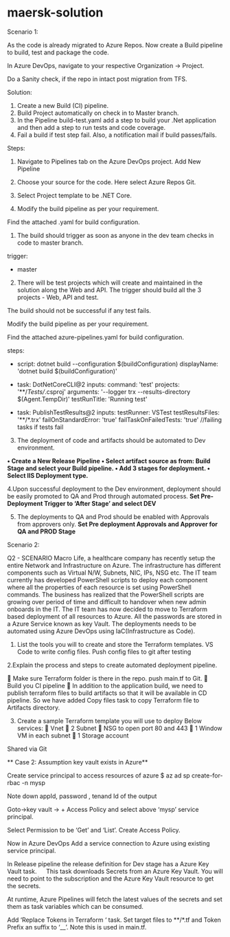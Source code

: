 
# maersk-solution

Scenario 1:

As the code is already migrated to Azure Repos. Now create a Build pipeline to build, test and package the code.

In Azure DevOps, navigate to your respective Organization -> Project.

Do a Sanity check, if the repo in intact post migration from TFS.

Solution:

1.	Create a new Build (CI) pipeline.
2.	Build Project automatically on check in to Master branch.
3.	In the Pipeline build-test.yaml add a step to build your .Net application and then add a step to run tests and code coverage.
4.	Fail a build if test step fail. Also, a notification mail if build passes/fails.



Steps:
1.	Navigate to Pipelines tab on the Azure DevOps project. Add New Pipeline
2.	Choose your source for the code. Here select Azure Repos Git.
3.	Select Project template to be .NET Core.

4.	Modify the build pipeline as per your requirement.

Find the attached .yaml for build configuration.


1)	The build should trigger as soon as anyone in the dev team checks in code to master branch. 


trigger:
- master

2) There will be test projects which will create and maintained in the solution along the Web and API. The trigger should build all the 3 projects - Web, API and test. 


The build should not be successful if any test fails. 

Modify the build pipeline as per your requirement.

Find the attached azure-pipelines.yaml for build configuration.


steps:
- script: dotnet build --configuration $(buildConfiguration)
  displayName: 'dotnet build $(buildConfiguration)'
  
- task: DotNetCoreCLI@2
  inputs:
    command: 'test'
    projects: '**/*Tests/*.csproj'
    arguments: '--logger trx --results-directory $(Agent.TempDir)'
    testRunTitle: 'Running test'

- task: PublishTestResults@2
  inputs:
    testRunner: VSTest
    testResultsFiles: '**/*.trx'
    failOnStandardError: 'true'
    failTaskOnFailedTests: 'true' //failing tasks if tests fail


3)	The deployment of code and artifacts should be automated to Dev environment. 

**•	Create a New Release Pipeline 
•	Select artifact source as from: Build Stage and select your Build pipeline.
•	Add 3 stages for deployment. 
•	Select IIS Deployment type.**

4.Upon successful deployment to the Dev environment, deployment should be easily promoted to QA and Prod through automated process.
**Set Pre-Deployment Trigger to ‘After Stage’ and select DEV**

5) The deployments to QA and Prod should be enabled with Approvals from approvers only.
**Set Pre deployment Approvals and Approver for QA and PROD Stage**



Scenario 2:

 Q2 - SCENARIO 
Macro Life, a healthcare company has recently setup the entire Network and Infrastructure on Azure. 
The infrastructure has different components such as Virtual N/W, Subnets, NIC, IPs, NSG etc. 
The IT team currently has developed PowerShell scripts to deploy each component where all the properties of each resource is set using PowerShell commands. 
The business has realized that the PowerShell scripts are growing over period of time and difficult to handover when new admin onboards in the IT. 
The IT team has now decided to move to Terraform based deployment of all resources to Azure. 
All the passwords are stored in a Azure Service known as key Vault. The deployments needs to be automated using Azure DevOps using IaC(Infrastructure as Code). 
1. List the tools you will to create and store the Terraform templates. 
VS Code to write config files.
Push config files to git after testing

2.Explain the process and steps to create automated deployment pipeline. 

	Make sure  Terraform folder is there in the repo.
push main.tf to Git.
	Build you CI pipeline
	In addition to the application build, we need to publish terraform files to build artifacts so that it will be available in CD pipeline. So we have added Copy files task to copy Terraform file to Artifacts directory.

3. Create a sample Terraform template you will use to deploy Below services: 
	Vnet 
	2 Subnet 
	NSG to open port 80 and 443 
	1 Window VM in each subnet 
	1 Storage account 

Shared via Git


**
Case 2: Assumption key vault exists in Azure**

Create service principal to access resources of azure 
$ az ad sp create-for-rbac -n mysp

Note down appId, password , tenand Id of the output

Goto->key vault ->  + Access Policy and select above ‘mysp’ service principal.

Select Permission to be ‘Get’ and ‘List’. Create Access Policy.

Now in Azure DevOps Add a service connection to Azure using existing service principal.

In Release pipeline the release definition for Dev stage has a Azure Key Vault task.
 
This task downloads Secrets from an Azure Key Vault. You will need to point to the subscription and the Azure Key Vault resource to get the secrets.

At runtime, Azure Pipelines will fetch the latest values of the secrets and set them as task variables which can be consumed.

Add ‘Replace Tokens in Terraform ‘ task. Set target files to **/*.tf  and Token Prefix an suffix to ‘__’. Note this is used in main.tf.


